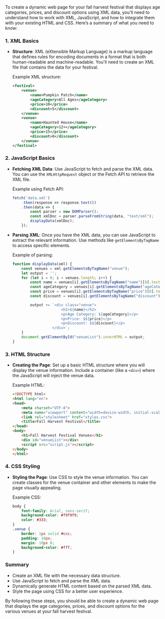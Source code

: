 To create a dynamic web page for your fall harvest festival that displays age categories, prices, and discount options using XML data, you'll need to understand how to work with XML, JavaScript, and how to integrate them with your existing HTML and CSS. Here’s a summary of what you need to know:

### 1. XML Basics
- **Structure**: XML (eXtensible Markup Language) is a markup language that defines rules for encoding documents in a format that is both human-readable and machine-readable. You'll need to create an XML file that contains the data for your festival.
  
  Example XML structure:
  ```xml
  <festival>
      <venue>
          <name>Pumpkin Patch</name>
          <ageCategory>All Ages</ageCategory>
          <price>10</price>
          <discount>5</discount>
      </venue>
      <venue>
          <name>Haunted House</name>
          <ageCategory>12+</ageCategory>
          <price>15</price>
          <discount>0</discount>
      </venue>
  </festival>
  ```

### 2. JavaScript Basics
- **Fetching XML Data**: Use JavaScript to fetch and parse the XML data. You can use the `XMLHttpRequest` object or the Fetch API to retrieve the XML file.

  Example using Fetch API:
  ```javascript
  fetch('data.xml')
      .then(response => response.text())
      .then(data => {
          const parser = new DOMParser();
          const xmlDoc = parser.parseFromString(data, "text/xml");
          displayData(xmlDoc);
      });
  ```

- **Parsing XML**: Once you have the XML data, you can use JavaScript to extract the relevant information. Use methods like `getElementsByTagName` to access specific elements.

  Example of parsing:
  ```javascript
  function displayData(xml) {
      const venues = xml.getElementsByTagName("venue");
      let output = '';
      for (let i = 0; i < venues.length; i++) {
          const name = venues[i].getElementsByTagName("name")[0].textContent;
          const ageCategory = venues[i].getElementsByTagName("ageCategory")[0].textContent;
          const price = venues[i].getElementsByTagName("price")[0].textContent;
          const discount = venues[i].getElementsByTagName("discount")[0].textContent;

          output += `<div class="venue">
                        <h2>${name}</h2>
                        <p>Age Category: ${ageCategory}</p>
                        <p>Price: $${price}</p>
                        <p>Discount: $${discount}</p>
                    </div>`;
      }
      document.getElementById("venueList").innerHTML = output;
  }
  ```

### 3. HTML Structure
- **Creating the Page**: Set up a basic HTML structure where you will display the venue information. Include a container (like a `<div>`) where the JavaScript will inject the venue data.

  Example HTML:
  ```html
  <!DOCTYPE html>
  <html lang="en">
  <head>
      <meta charset="UTF-8">
      <meta name="viewport" content="width=device-width, initial-scale=1.0">
      <link rel="stylesheet" href="styles.css">
      <title>Fall Harvest Festival</title>
  </head>
  <body>
      <h1>Fall Harvest Festival Venues</h1>
      <div id="venueList"></div>
      <script src="script.js"></script>
  </body>
  </html>
  ```

### 4. CSS Styling
- **Styling the Page**: Use CSS to style the venue information. You can create classes for the venue container and other elements to make the page visually appealing.

  Example CSS:
  ```css
  body {
      font-family: Arial, sans-serif;
      background-color: #f9f9f9;
      color: #333;
  }
  .venue {
      border: 1px solid #ccc;
      padding: 10px;
      margin: 10px 0;
      background-color: #fff;
  }
  ```

### Summary
- Create an XML file with the necessary data structure.
- Use JavaScript to fetch and parse the XML data.
- Dynamically generate HTML content based on the parsed XML data.
- Style the page using CSS for a better user experience.

By following these steps, you should be able to create a dynamic web page that displays the age categories, prices, and discount options for the various venues at your fall harvest festival.
